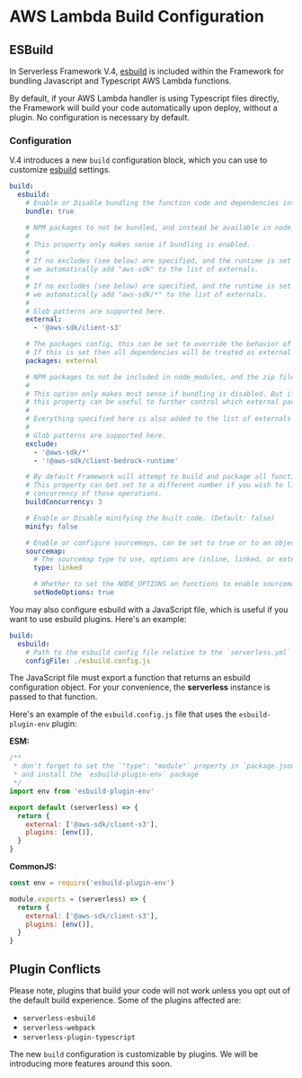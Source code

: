 <!--
title: Function Build Configuration
description: Configuration guide for building AWS Lambda functions with Serverless Framework using esbuild.
short_title: Build Config
keywords:
  [
    'Serverless Framework',
    'AWS Lambda',
    'Build Configuration',
    'esbuild',
    'Typescript',
  ]
-->

# AWS Lambda Build Configuration

## ESBuild

In Serverless Framework V.4, [esbuild](https://github.com/evanw/esbuild) is included within the Framework for bundling Javascript and Typescript AWS Lambda functions.

By default, if your AWS Lambda handler is using Typescript files directly, the Framework will build your code automatically upon deploy, without a plugin. No configuration is necessary by default.

### Configuration

V.4 introduces a new `build` configuration block, which you can use to customize [esbuild](https://github.com/evanw/esbuild) settings.

```yaml
build:
  esbuild:
    # Enable or Disable bundling the function code and dependencies into a single file. (Default: true)
    bundle: true

    # NPM packages to not be bundled, and instead be available in node_modules, and the zip file uploaded to Lambda.
    #
    # This property only makes sense if bundling is enabled.
    #
    # If no excludes (see below) are specified, and the runtime is set to nodejs16.x or lower,
    # we automatically add "aws-sdk" to the list of externals.
    #
    # If no excludes (see below) are specified, and the runtime is set to nodejs18.x or higher,
    # we automatically add "aws-sdk/*" to the list of externals.
    #
    # Glob patterns are supported here.
    external:
      - '@aws-sdk/client-s3'

    # The packages config, this can be set to override the behavior of external
    # If this is set then all dependencies will be treated as external and not bundled.
    packages: external

    # NPM packages to not be included in node_modules, and the zip file uploaded to Lambda.
    #
    # This option only makes most sense if bundling is disabled. But if bundling is enabled and externals are specified
    # this property can be useful to further control which external packages to be included/excluded from the zip file.
    #
    # Everything specified here is also added to the list of externals (see above).
    #
    # Glob patterns are supported here.
    exclude:
      - '@aws-sdk/*'
      - '!@aws-sdk/client-bedrock-runtime'

    # By default Framework will attempt to build and package all functions concurrently.
    # This property can bet set to a different number if you wish to limit the
    # concurrency of those operations.
    buildConcurrency: 3

    # Enable or Disable minifying the built code. (Default: false)
    minify: false

    # Enable or configure sourcemaps, can be set to true or to an object with further configuration.
    sourcemap:
      # The sourcemap type to use, options are (inline, linked, or external)
      type: linked

      # Whether to set the NODE_OPTIONS on functions to enable sourcemaps on Lambda
      setNodeOptions: true
```

You may also configure esbuild with a JavaScript file, which is useful if you want to use esbuild plugins. Here's an example:

```yml
build:
  esbuild:
    # Path to the esbuild config file relative to the `serverless.yml` file
    configFile: ./esbuild.config.js
```

The JavaScript file must export a function that returns an esbuild configuration object. For your convenience, the **serverless** instance is passed to that function.

Here's an example of the `esbuild.config.js` file that uses the `esbuild-plugin-env` plugin:

**ESM:**

```js
/**
 * don't forget to set the `"type": "module"` property in `package.json`
 * and install the `esbuild-plugin-env` package
 */
import env from 'esbuild-plugin-env'

export default (serverless) => {
  return {
    external: ['@aws-sdk/client-s3'],
    plugins: [env()],
  }
}
```

**CommonJS:**

```js
const env = require('esbuild-plugin-env')

module.exports = (serverless) => {
  return {
    external: ['@aws-sdk/client-s3'],
    plugins: [env()],
  }
}
```

## Plugin Conflicts

Please note, plugins that build your code will not work unless you opt out of the default build experience. Some of the plugins affected are:

- `serverless-esbuild`
- `serverless-webpack`
- `serverless-plugin-typescript`

The new `build` configuration is customizable by plugins. We will be introducing more features around this soon.
